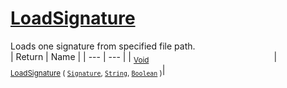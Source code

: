 # [LoadSignature](./Svc2004Loader-100663946.md)

Loads one signature from specified file path.
<br>
| Return | Name | 
| --- | --- | 
| <sub>[Void](https://docs.microsoft.com/en-us/dotnet/api/System.Void)</sub><img width=200/>| <sub>[LoadSignature](./Svc2004Loader-100663946.md) ( [`Signature`](./../../Signature.md), [`String`](https://docs.microsoft.com/en-us/dotnet/api/System.String), [`Boolean`](https://docs.microsoft.com/en-us/dotnet/api/System.Boolean) )</sub>| <br>


